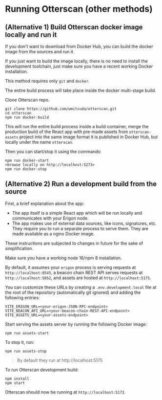 # Running Otterscan (other methods)

## (Alternative 1) Build Otterscan docker image locally and run it

If you don't want to download from Docker Hub, you can build the docker image from the sources and run it.

If you just want to build the image locally, there is no need to install the development toolchain, just make sure you have a recent working Docker installation.

This method requires only `git` and `docker`.

The entire build process will take place inside the docker multi-stage build.

Clone Otterscan repo.

```
git clone https://github.com/wmitsuda/otterscan.git
cd otterscan
npm run docker-build
```

This will run the entire build process inside a build container, merge the production build of the React app with pre-made assets from `otterscan-assets` project into the same image format it is published in Docker Hub, but locally under the name `otterscan`.

Then you can start/stop it using the commands:

```
npm run docker-start
<browse locally on http://localhost:5273>
npm run docker-stop
```

## (Alternative 2) Run a development build from the source

First, a brief explanation about the app:

- The app itself is a simple React app which will be run locally and communicates with your Erigon node.
- The app makes use of external data sources, like icons, signatures, etc. They require you to run a separate process to serve them. They are made available as a nginx Docker image.

These instructions are subjected to changes in future for the sake of simplification.

Make sure you have a working node 16/npm 8 installation.

By default, it assumes your `erigon` process is serving requests at `http://localhost:8545`, a beacon chain REST API serves requests at `http://localhost:5052`, and assets are hosted at `http://localhost:5175`.

You can customize these URLs by creating a `.env.development.local` file at the root of the repository (automatically git ignored) and adding the following entries:

```
VITE_ERIGON_URL=<your-erigon-JSON-RPC-endpoint>
VITE_BEACON_API_URL=<your-beacon-chain-REST-API-endpoint>
VITE_ASSETS_URL=<your-assets-endpoint>
```

Start serving the assets server by running the following Docker image:

```
npm run assets-start
```

To stop it, run:

```
npm run assets-stop
```

> By default they run at http://localhost:5175

To run Otterscan development build:

```
npm install
npm start
```

Otterscan should now be running at `http://localhost:5173`.

